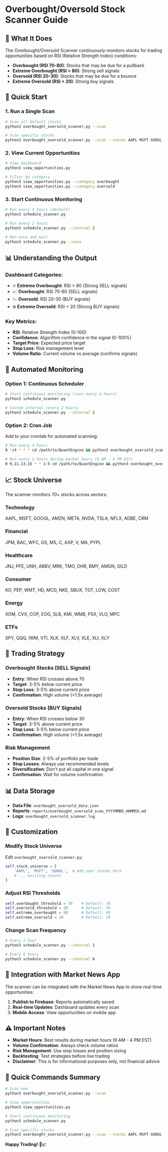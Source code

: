 # Overbought/Oversold Stock Scanner Guide

## 🎯 **What It Does**

The Overbought/Oversold Scanner continuously monitors stocks for trading opportunities based on RSI (Relative Strength Index) conditions:

- **Overbought (RSI 70-80)**: Stocks that may be due for a pullback
- **Extreme Overbought (RSI > 80)**: Strong sell signals
- **Oversold (RSI 20-30)**: Stocks that may be due for a bounce
- **Extreme Oversold (RSI < 20)**: Strong buy signals

## 🚀 **Quick Start**

### **1. Run a Single Scan**
```bash
# Scan all default stocks
python3 overbought_oversold_scanner.py --scan

# Scan specific stocks
python3 overbought_oversold_scanner.py --scan --stocks AAPL MSFT GOOGL NVDA TSLA
```

### **2. View Current Opportunities**
```bash
# View dashboard
python3 view_opportunities.py

# Filter by category
python3 view_opportunities.py --category overbought
python3 view_opportunities.py --category oversold
```

### **3. Start Continuous Monitoring**
```bash
# Run every 4 hours (default)
python3 schedule_scanner.py

# Run every 2 hours
python3 schedule_scanner.py --interval 2

# Run once and exit
python3 schedule_scanner.py --once
```

## 📊 **Understanding the Output**

### **Dashboard Categories:**
- 🔥 **Extreme Overbought**: RSI > 80 (Strong SELL signals)
- 📈 **Overbought**: RSI 70-80 (SELL signals)
- 📉 **Oversold**: RSI 20-30 (BUY signals)
- ❄️ **Extreme Oversold**: RSI < 20 (Strong BUY signals)

### **Key Metrics:**
- **RSI**: Relative Strength Index (0-100)
- **Confidence**: Algorithm confidence in the signal (0-100%)
- **Target Price**: Expected price target
- **Stop Loss**: Risk management level
- **Volume Ratio**: Current volume vs average (confirms signals)

## 🔄 **Automated Monitoring**

### **Option 1: Continuous Scheduler**
```bash
# Start continuous monitoring (runs every 4 hours)
python3 schedule_scanner.py

# Custom interval (every 2 hours)
python3 schedule_scanner.py --interval 2
```

### **Option 2: Cron Job**
Add to your crontab for automated scanning:
```bash
# Run every 4 hours
0 */4 * * * cd /path/to/QuantEngine && python3 overbought_oversold_scanner.py --scan

# Run every 2 hours during market hours (9 AM - 4 PM EST)
0 9,11,13,15 * * 1-5 cd /path/to/QuantEngine && python3 overbought_oversold_scanner.py --scan
```

## 📈 **Stock Universe**

The scanner monitors 70+ stocks across sectors:

### **Technology**
AAPL, MSFT, GOOGL, AMZN, META, NVDA, TSLA, NFLX, ADBE, CRM

### **Financial**
JPM, BAC, WFC, GS, MS, C, AXP, V, MA, PYPL

### **Healthcare**
JNJ, PFE, UNH, ABBV, MRK, TMO, DHR, BMY, AMGN, GILD

### **Consumer**
KO, PEP, WMT, HD, MCD, NKE, SBUX, TGT, LOW, COST

### **Energy**
XOM, CVX, COP, EOG, SLB, KMI, WMB, PSX, VLO, MPC

### **ETFs**
SPY, QQQ, IWM, VTI, XLK, XLF, XLV, XLE, XLI, XLY

## 🎯 **Trading Strategy**

### **Overbought Stocks (SELL Signals)**
- **Entry**: When RSI crosses above 70
- **Target**: 3-5% below current price
- **Stop Loss**: 3-5% above current price
- **Confirmation**: High volume (>1.5x average)

### **Oversold Stocks (BUY Signals)**
- **Entry**: When RSI crosses below 30
- **Target**: 3-5% above current price
- **Stop Loss**: 3-5% below current price
- **Confirmation**: High volume (>1.5x average)

### **Risk Management**
- **Position Size**: 2-5% of portfolio per trade
- **Stop Losses**: Always use recommended levels
- **Diversification**: Don't put all capital in one signal
- **Confirmation**: Wait for volume confirmation

## 📊 **Data Storage**

- **Data File**: `overbought_oversold_data.json`
- **Reports**: `reports/overbought_oversold_scan_YYYYMMDD_HHMMSS.md`
- **Logs**: `overbought_oversold_scanner.log`

## 🔧 **Customization**

### **Modify Stock Universe**
Edit `overbought_oversold_scanner.py`:
```python
self.stock_universe = [
    'AAPL', 'MSFT', 'GOOGL',  # Add your stocks here
    # ... existing stocks
]
```

### **Adjust RSI Thresholds**
```python
self.overbought_threshold = 70    # Default: 70
self.oversold_threshold = 30      # Default: 30
self.extreme_overbought = 80      # Default: 80
self.extreme_oversold = 20        # Default: 20
```

### **Change Scan Frequency**
```bash
# Every 1 hour
python3 schedule_scanner.py --interval 1

# Every 6 hours
python3 schedule_scanner.py --interval 6
```

## 📱 **Integration with Market News App**

The scanner can be integrated with the Market News App to show real-time opportunities:

1. **Publish to Firebase**: Reports automatically saved
2. **Real-time Updates**: Dashboard updates every scan
3. **Mobile Access**: View opportunities on mobile app

## ⚠️ **Important Notes**

- **Market Hours**: Best results during market hours (9 AM - 4 PM EST)
- **Volume Confirmation**: Always check volume ratios
- **Risk Management**: Use stop losses and position sizing
- **Backtesting**: Test strategies before live trading
- **Disclaimer**: This is for informational purposes only, not financial advice

## 🚀 **Quick Commands Summary**

```bash
# Scan now
python3 overbought_oversold_scanner.py --scan

# View opportunities
python3 view_opportunities.py

# Start continuous monitoring
python3 schedule_scanner.py

# Scan specific stocks
python3 overbought_oversold_scanner.py --scan --stocks AAPL MSFT GOOGL
```

**Happy Trading! 🎯📈**

